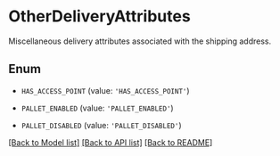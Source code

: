 # OtherDeliveryAttributes

Miscellaneous delivery attributes associated with the shipping address.

## Enum

* `HAS_ACCESS_POINT` (value: `'HAS_ACCESS_POINT'`)

* `PALLET_ENABLED` (value: `'PALLET_ENABLED'`)

* `PALLET_DISABLED` (value: `'PALLET_DISABLED'`)

[[Back to Model list]](../README.md#documentation-for-models) [[Back to API list]](../README.md#documentation-for-api-endpoints) [[Back to README]](../README.md)


